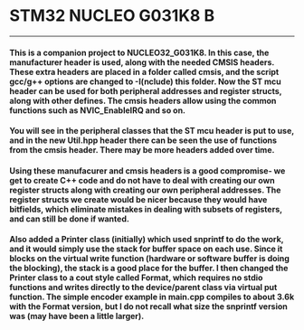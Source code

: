 # STM32 NUCLEO G031K8 B
----------
#### This is a companion project to NUCLEO32_G031K8. In this case, the manufacturer header is used, along with the needed CMSIS headers. These extra headers are placed in a folder called cmsis, and the script gcc/g++ options are changed to -I(nclude) this folder. Now the ST mcu header can be used for both peripheral addresses and register structs, along with other defines. The cmsis headers allow using the common functions such as NVIC_EnableIRQ and so on.

#### You will see in the peripheral classes that the ST mcu header is put to use, and in the new Util.hpp header there can be seen the use of functions from the cmsis header. There may be more headers added over time.

#### Using these manufacurer and cmsis headers is a good compromise- we get to create C++ code and do not have to deal with creating our own register structs along with creating our own peripheral addresses. The register structs we create would be nicer because they would have bitfields, which eliminate mistakes in dealing with subsets of registers, and can still be done if wanted.

#### Also added a Printer class (initially) which used snprintf to do the work, and it would simply use the stack for buffer space on each use. Since it blocks on the virtual write function (hardware or software buffer is doing the blocking), the stack is a good place for the buffer. I then changed the Printer class to a cout style called Format, which requires no stdio functions and writes directly to the device/parent class via virtual put function. The simple encoder example in main.cpp compiles to about 3.6k with the Format version, but I do not recall what size the snprintf version was (may have been a little larger).


